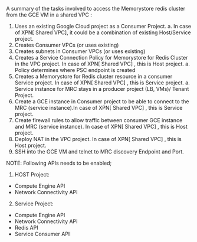 A summary of the tasks involved to access the Memorystore redis cluster from the GCE VM in a shared VPC : 

1. Uses an existing Google Cloud project as a Consumer Project.
   a. In case of XPN[ Shared VPC], it could be a combination of existing Host/Service project.
2. Creates Consumer VPCs (or uses existing) 
3. Creates subnets in Consumer VPCs (or uses existing)
4. Creates a Service Connection Policy for Memorystore for Redis Cluster in the VPC project. In case of XPN[ Shared VPC] , this is Host project.
    a. Policy determines where PSC endpoint is created  
5. Creates a Memorystore for Redis cluster resource in a consumer Service project. In case of XPN[ Shared VPC] , this is Service project.
    a. Service instance for MRC stays in a producer project (LB, VMs)/ Tenant Project.
6. Create a GCE instance in Consumer project to be able to connect to the MRC (service instance).In case of XPN[ Shared VPC] , this is Service project.
7. Create firewall rules to allow traffic between consumer GCE instance and MRC (service instance). In case of XPN[ Shared VPC] , this is Host project.
8. Deploy NAT in the VPC project. In case of XPN[ Shared VPC] , this is Host project.
9. SSH into the GCE VM and telnet to MRC discovery Endpoint and Port.


NOTE: Following APIs needs to be enabled;

1. HOST Project:

- Compute Engine API
- Network Connectivity API

2. Service Project:

- Compute Engine API
- Network Connectivity API
- Redis API
- Service Consumer API


